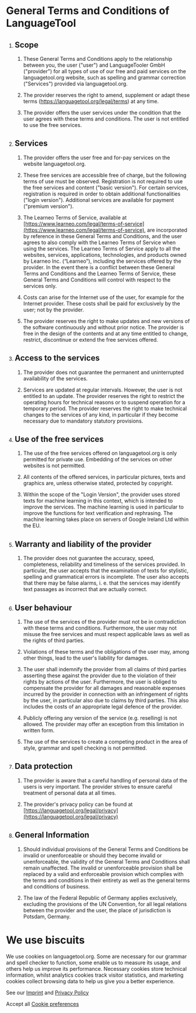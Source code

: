 General Terms and Conditions of LanguageTool
============================================

1. Scope
    -----
    
    1. These General Terms and Conditions apply to the relationship between you, the user ("user") and LanguageTooler GmbH ("provider") for all types of use of our free and paid services on the languagetool.org website, such as spelling and grammar correction ("Services") provided via languagetool.org.
        
    2. The provider reserves the right to amend, supplement or adapt these terms (https://languagetool.org/legal/terms) at any time.
        
    3. The provider offers the user services under the condition that the user agrees with these terms and conditions. The user is not entitled to use the free services.
        
2. Services
    --------
    
    1. The provider offers the user free and for-pay services on the website languagetool.org.
        
    2. These free services are accessible free of charge, but the following terms of use must be observed. Registration is not required to use the free services and content ("basic version"). For certain services, registration is required in order to obtain additional functionalities ("login version"). Additional services are available for payment ("premium version").
        
    3. The Learneo Terms of Service, available at [https://www.learneo.com/legal/terms-of-service](https://www.learneo.com/legal/terms-of-service), are incorporated by reference in these General Terms and Conditions, and the user agrees to also comply with the Learneo Terms of Service when using the services. The Learneo Terms of Service apply to all the websites, services, applications, technologies, and products owned by Learneo Inc. (“Learneo”), including the services offered by the provider. In the event there is a conflict between these General Terms and Conditions and the Learneo Terms of Service, these General Terms and Conditions will control with respect to the services only.
        
    4. Costs can arise for the Internet use of the user, for example for the Internet provider. These costs shall be paid for exclusively by the user; not by the provider.
        
    5. The provider reserves the right to make updates and new versions of the software continuously and without prior notice. The provider is free in the design of the contents and at any time entitled to change, restrict, discontinue or extend the free services offered.
        
3. Access to the services
    ----------------------
    
    1. The provider does not guarantee the permanent and uninterrupted availability of the services.
        
    2. Services are updated at regular intervals. However, the user is not entitled to an update. The provider reserves the right to restrict the operating hours for technical reasons or to suspend operation for a temporary period. The provider reserves the right to make technical changes to the services of any kind, in particular if they become necessary due to mandatory statutory provisions.
        
4. Use of the free services
    ------------------------
    
    1. The use of the free services offered on languagetool.org is only permitted for private use. Embedding of the services on other websites is not permitted.
        
    2. All contents of the offered services, in particular pictures, texts and graphics are, unless otherwise stated, protected by copyright.
        
    3. Within the scope of the "Login Version", the provider uses stored texts for machine learning in this context, which is intended to improve the services. The machine learning is used in particular to improve the functions for text verification and rephrasing. The machine learning takes place on servers of Google Ireland Ltd within the EU.
        
5. Warranty and liability of the provider
    --------------------------------------
    
    1. The provider does not guarantee the accuracy, speed, completeness, reliability and timeliness of the services provided. In particular, the user accepts that the examination of texts for stylistic, spelling and grammatical errors is incomplete. The user also accepts that there may be false alarms, i. e. that the services may identify text passages as incorrect that are actually correct.
        
6. User behaviour
    --------------
    
    1. The use of the services of the provider must not be in contradiction with these terms and conditions. Furthermore, the user may not misuse the free services and must respect applicable laws as well as the rights of third parties.
        
    2. Violations of these terms and the obligations of the user may, among other things, lead to the user's liability for damages.
        
    3. The user shall indemnify the provider from all claims of third parties asserting these against the provider due to the violation of their rights by actions of the user. Furthermore, the user is obliged to compensate the provider for all damages and reasonable expenses incurred by the provider in connection with an infringement of rights by the user, in particular also due to claims by third parties. This also includes the costs of an appropriate legal defence of the provider.
        
    4. Publicly offering any version of the service (e.g. reselling) is not allowed. The provider may offer an exception from this limitation in written form.
        
    5. The use of the services to create a competing product in the area of style, grammar and spell checking is not permitted.
        
7. Data protection
    ---------------
    
    1. The provider is aware that a careful handling of personal data of the users is very important. The provider strives to ensure careful treatment of personal data at all times.
        
    2. The provider's privacy policy can be found at [https://languagetool.org/legal/privacy](https://languagetool.org/legal/privacy)
        
8. General Information
    -------------------
    
    1. Should individual provisions of the General Terms and Conditions be invalid or unenforceable or should they become invalid or unenforceable, the validity of the General Terms and Conditions shall remain unaffected. The invalid or unenforceable provision shall be replaced by a valid and enforceable provision which complies with the terms and conditions in their entirety as well as the general terms and conditions of business.
        
    2. The law of the Federal Republic of Germany applies exclusively, excluding the provisions of the UN Convention, for all legal relations between the provider and the user, the place of jurisdiction is Potsdam, Germany.
        

We use biscuits
===============

We use cookies on languagetool.org. Some are necessary for our grammar and spell checker to function, some enable us to measure its usage, and others help us improve its performance. Necessary cookies store technical information, whilst analytics cookies track visitor statistics, and marketing cookies collect browsing data to help us give you a better experience.  
  
See our [Imprint](https://languagetool.org/legal) and [Privacy Policy](https://languagetool.org/legal/privacy)

Accept all [Cookie preferences](https://languagetool.org/legal/cookie-settings)